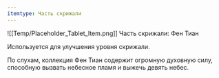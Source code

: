 ```yaml
---
itemtype: Часть скрижали
---
```

![[Temp/Placeholder_Tablet_Item.png]]
Часть скрижали: Фен Тиан

Используется для улучшения уровня скрижали.

По слухам, коллекция Фен Тиан содержит огромную духовную силу, способную вызвать небесное пламя и выжечь девять небес.

